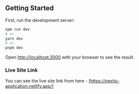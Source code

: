 ## Getting Started

First, run the development server:

```bash
npm run dev
# or
yarn dev
# or
pnpm dev
```

Open [http://localhost:3000](http://localhost:3000) with your browser to see the result.

### Live Site Link
You can see the live site link from here - [https://nextjs-application.netlify.app/]

